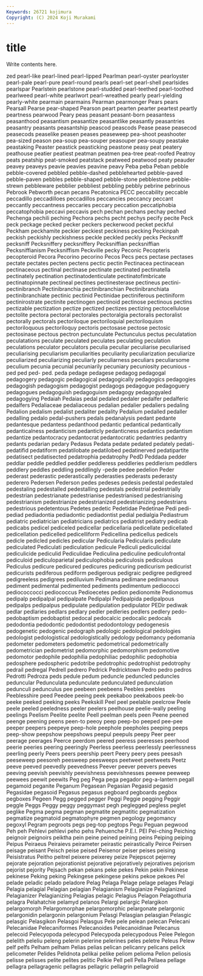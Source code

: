 ```yaml
---
Keywords: 26721 kojimura
Copyright: (C) 2024 Koji Murakami
---
```


# title

Write contents here.



zed pearl-like pearl-lined pearl-lipped Pearlman pearl-oyster pearloyster pearl-pale pearl-pure
pearl-round pearls pearl-set pearl-shell pearlsides pearlspar Pearlstein pearlstone pearl-studded pearl-teethed
pearl-toothed pearlweed pearl-white pearlwort pearl-wreathed pearly pearl-yielding pearly-white pearmain pearmains
Pearman pearmonger Pears pears Pearsall Pearse pear-shaped Pearson peart pearten
pearter peartest peartly peartness pearwood Peary peas peasant peasant-born peasantess
peasanthood peasantism peasantize peasantlike peasantly peasantries peasantry peasants peasantship peascod
peascods Pease pease peasecod peasecods peaselike peasen peases peaseweep pea-shoot
peashooter pea-sized peason pea-soup pea-souper peasouper pea-soupy peastake peastaking Peaster
peastick peasticking peastone peasy peat peatery peathouse peatier peatiest peatman
peatmen pea-tree peat-roofed Peatroy peats peatship peat-smoked peatstack peatweed peatwood
peaty peauder peavey peaveys peavie peavies peavine peavy Peba peba
Peban pebble pebble-covered pebbled pebble-dashed pebblehearted pebble-paved pebble-paven pebbles pebble-shaped
pebble-stone pebblestone pebble-strewn pebbleware pebblier pebbliest pebbling pebbly pebrine pebrinous
Pebrook Pebworth pecan pecans Pecatonica PECC peccability peccable peccadillo peccadilloes
peccadillos peccancies peccancy peccant peccantly peccantness peccaries peccary peccation peccatiphobia
peccatophobia peccavi peccavis pech pechan pechans pechay peched Pechenga pechili
peching Pechora pechs pecht pechys pecify pecite Peck peck peckage
pecked pecker peckers peckerwood pecket peckful Peckham peckhamite peckier peckiest
peckiness pecking Peckinpah peckish peckishly peckishness peckle peckled peckly pecks
Pecksniff pecksniff Pecksniffery pecksniffery Pecksniffian pecksniffian Pecksniffianism Pecksniffism Peckville pecky
Peconic Pecopteris pecopteroid Pecora Pecorino pecorino Pecos Pecs pecs pectase
pectases pectate pectates pecten pectens pectic pectin Pectinacea pectinacean pectinaceous
pectinal pectinase pectinate pectinated pectinatella pectinately pectination pectinatodenticulate pectinatofimbricate pectinatopinnate
pectineal pectines pectinesterase pectineus pectini- pectinibranch Pectinibranchia pectinibranchian Pectinibranchiata pectinibranchiate
pectinic pectinid Pectinidae pectiniferous pectiniform pectinirostrate pectinite pectinogen pectinoid pectinose
pectinous pectins pectizable pectization pectize pectized pectizes pectizing pectocellulose pectolite
pectora pectoral pectorales pectoralgia pectoralis pectoralist pectorally pectorals pectoriloque pectoriloquial
pectoriloquism pectoriloquous pectoriloquy pectoris pectosase pectose pectosic pectosinase pectous pectron
pectunculate Pectunculus pectus peculatation peculatations peculate peculated peculates peculating peculation
peculations peculator peculators peculia peculiar peculiarise peculiarised peculiarising peculiarism peculiarities
peculiarity peculiarization peculiarize peculiarized peculiarizing peculiarly peculiarness peculiars peculiarsome peculium
pecunia pecunial pecuniarily pecuniary pecuniosity pecunious -ped ped ped- ped.
peda pedage pedagese pedagog pedagogal pedagogery pedagogic pedagogical pedagogically pedagogics
pedagogies pedagogish pedagogism pedagogist pedagogs pedagogue pedagoguery pedagogues pedagoguish pedagoguism
pedagogy pedagogyaled pedagogying Pedaiah Pedaias pedal pedaled pedaler pedalfer pedalferic
pedalfers Pedaliaceae pedaliaceous pedalian pedalier pedaliers pedaling Pedalion pedalism pedalist
pedaliter pedality Pedalium pedalled pedaller pedalling pedalo pedal-pushers pedals pedanalysis
pedant pedante pedantesque pedantess pedanthood pedantic pedantical pedantically pedanticalness pedanticism
pedanticly pedanticness pedantics pedantism pedantize pedantocracy pedantocrat pedantocratic pedantries pedantry
pedants pedarian pedary Pedasus Pedata pedate pedated pedately pedati- pedatifid
pedatiform pedatilobate pedatilobed pedatinerved pedatipartite pedatisect pedatisected pedatrophia pedatrophy PedD
Peddada pedder peddlar peddle peddled peddler peddleress peddleries peddlerism peddlers
peddlery peddles peddling peddlingly -pede pedee pedelion Peder pederast pederastic
pederastically pederasties pederasts pederasty pederero Pedersen Pederson pedes pedeses pedesis
pedestal pedestaled pedestaling pedestalled pedestalling pedestals pedestrial pedestrially pedestrian pedestrianate
pedestrianise pedestrianised pedestrianising pedestrianism pedestrianize pedestrianized pedestrianizing pedestrians pedestrious pedetentous
Pedetes pedetic Pedetidae Pedetinae Pedi pedi- pediad pediadontia pediadontic pediadontist
pedial pedialgia Pediastrum pediatric pediatrician pediatricians pediatrics pediatrist pediatry pedicab
pedicabs pedicel pediceled pedicellar pedicellaria pedicellate pedicellated pedicellation pedicelled pedicelliform
Pedicellina pedicellus pedicels pedicle pedicled pedicles pedicular Pedicularia Pedicularis pediculate
pediculated Pediculati pediculation pedicule Pediculi pediculicidal pediculicide pediculid Pediculidae Pediculina
pediculine pediculofrontal pediculoid pediculoparietal pediculophobia pediculosis pediculous Pediculus pedicure pedicured
pedicures pedicuring pedicurism pedicurist pedicurists pediferous pediform pedigerous pedigraic pedigree
pedigreed pedigreeless pedigrees pediluvium Pedimana pedimane pedimanous pediment pedimental pedimented
pediments pedimentum pediococci pediococcocci pediococcus Pedioecetes pedion pedionomite Pedionomus pedipalp
pedipalpal pedipalpate Pedipalpi Pedipalpida pedipalpous pedipalps pedipalpus pedipulate pedipulation pedipulator
PEDir pediwak pedlar pedlaries pedlars pedlary pedler pedleries pedlers pedlery
pedo- pedobaptism pedobaptist pedocal pedocalcic pedocalic pedocals pedodontia pedodontic pedodontist
pedodontology pedogenesis pedogenetic pedogenic pedograph pedologic pedological pedologies pedologist pedologistical
pedologistically pedology pedomancy pedomania pedometer pedometers pedometric pedometrical pedometrically pedometrician
pedometrist pedomorphic pedomorphism pedomotive pedomotor pedophile pedophilia pedophiliac pedophilic pedophobia
pedosphere pedospheric pedotribe pedotrophic pedotrophist pedotrophy pedrail pedregal Pedrell pedrero
Pedrick Pedricktown Pedro pedro pedros Pedrotti Pedroza peds pedule pedum
peduncle peduncled peduncles peduncular Pedunculata pedunculate pedunculated pedunculation pedunculi pedunculus
pee peebeen peebeens Peebles peebles Peeblesshire peed Peedee peeing peek
peekaboo peekaboos peek-bo peeke peeked peeking peeks Peekskill Peel peel
peelable peelcrow Peele peele peeled peeledness peeler peelers peelhouse peelie-wally
peeling peelings Peelism Peelite peelite Peell peelman peels peen Peene
peened peenge peening peens peen-to peeoy peep peep-bo peeped pee-pee
peeper peepers peepeye peep-hole peephole peepholes peeping peeps peep-show peepshow
peepshows peepul peepuls peepy Peer peer peerage peerages Peerce peerdom
peered peeress peeresses peerhood peerie peeries peering peeringly Peerless peerless
peerlessly peerlessness peerling peerly Peers peers peership peert Peery peery
pees peesash peeseweep peesoreh peesweep peesweeps peetweet peetweets Peetz peeve
peeved peevedly peevedness Peever peever peevers peeves peeving peevish peevishly
peevishness peevishnesses peewee peeweep peewees peewit peewits Peg peg Pega
pega pegador peg-a-lantern pegall pegamoid peganite Peganum Pegasean Pegasian Pegasid
pegasid Pegasidae pegasoid Pegasus pegasus pegboard pegboards pegbox pegboxes Pegeen
Pegg pegged pegger Peggi Peggie pegging Peggir peggle Peggs Peggy
peggy peggymast pegh peglegged pegless peglet peglike Pegma pegma pegman
pegmatite pegmatitic pegmatization pegmatize pegmatoid pegmatophyre pegmen pegology pegomancy pegoxyl
Pegram pegroots pegs peg-top pegtops Pegu Peguan pegwood Peh peh
Pehlevi pehlevi peho pehs Pehuenche P.E.I. PEI Pei-ching Peiching peignoir
peignoirs peiktha pein peine peined peining peins Peiping peiping Peipus
Peiraeus Peiraievs peirameter peirastic peirastically Peirce Peirsen peisage peisant Peisch
peise peised Peisenor peiser peises peising Peisistratus Peitho peitrel peixere
peixerey peize Pejepscot pejerrey pejorate pejoration pejorationist pejorative pejoratively pejoratives
pejorism pejorist pejority Pejsach pekan pekans peke pekes Pekin pekin
Pekinese pekinese Peking peking Pekingese pekingese pekins pekoe pekoes Pel
pelade peladic pelado peladore Pelag Pelaga Pelage pelage pelages Pelagi
Pelagia pelagial Pelagian pelagian Pelagianism Pelagianize Pelagianized Pelagianizer Pelagianizing Pelagias
pelagic Pelagius Pelagon Pelagothuria pelagra Pelahatchie pelamyd pelanos Pelargi pelargic
Pelargikon pelargomorph Pelargomorphae pelargomorphic pelargonate pelargonic pelargonidin pelargonin pelargonium Pelasgi
Pelasgian pelasgian Pelasgic pelasgic Pelasgikon Pelasgoi Pelasgus Pele pele pelean
pelecan Pelecani Pelecanidae Pelecaniformes Pelecanoides Pelecanoidinae Pelecanus pelecoid Pelecyopoda pelecypod
Pelecypoda pelecypodous Pelee Pelegon pelelith peleliu peleng pelerin pelerine pelerines
peles peletre Peleus Pelew pelf pelfs Pelham pelham Pelias pelias
pelican pelicanry pelicans pelick pelicometer Pelides Pelidnota pelikai pelike peliom
pelioma Pelion peliosis pelisse pelisses pelite pelites pelitic Pelkie Pell
pell Pella Pellaea pellage pellagra pellagragenic pellagras pellagric pellagrin pellagroid
